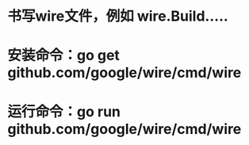 # 书写wire文件，例如 wire.Build.....
# 安装命令：go get github.com/google/wire/cmd/wire
# 运行命令：go run github.com/google/wire/cmd/wire